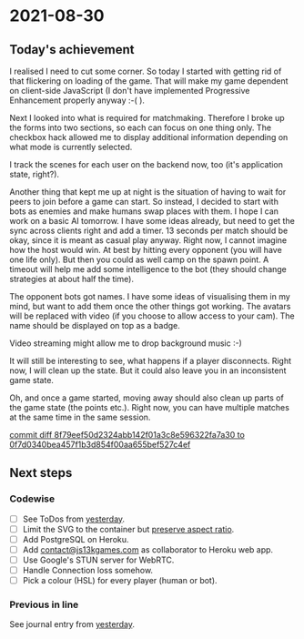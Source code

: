 # 2021-08-30

## Today's achievement

I realised I need to cut some corner. So today I started with getting rid of
that flickering on loading of the game. That will make my game dependent on
client-side JavaScript (I don't have implemented Progressive Enhancement
properly anyway :-( ).

Next I looked into what is required for matchmaking. Therefore I broke up the
forms into two sections, so each can focus on one thing only.
The checkbox hack allowed me to display additional information depending on
what mode is currently selected.

I track the scenes for each user on the backend now, too (it's application
state, right?).

Another thing that kept me up at night is the situation of having to wait for
peers to join before a game can start. So instead, I decided to start with
bots as enemies and make humans swap places with them. I hope I can work on a
basic AI tomorrow. I have some ideas already, but need to get the sync across
clients right and add a timer. 13 seconds per match should be okay, since it
is meant as casual play anyway. Right now, I cannot imagine how the host would
win. At best by hitting every opponent (you will have one life only).
But then you could as well camp on the spawn point. A timeout will help me
add some intelligence to the bot (they should change strategies at about half
the time).

The opponent bots got names. I have some ideas of visualising them in my mind,
but want to add them once the other things got working. The avatars will be
replaced with video (if you choose to allow access to your cam). The name
should be displayed on top as a badge.

Video streaming might allow me to drop background music :-)

It will still be interesting to see, what happens if a player disconnects.
Right now, I will clean up the state. But it could also leave you in an
inconsistent game state.

Oh, and once a game started, moving away should also clean up parts of the
game state (the points etc.). Right now, you can have multiple matches at the
same time in the same session.

[commit diff 8f79eef50d2324abb142f01a3c8e596322fa7a30 to 0f7d0340bea457f1b3d854f00aa655bef527c4ef][diff]

## Next steps

### Codewise

- [ ] See ToDos from [yesterday][yesterday].
- [ ] Limit the SVG to the container but [preserve aspect ratio][aspect].
- [ ] Add PostgreSQL on Heroku.
- [ ] Add contact@js13kgames.com as collaborator to Heroku web app.
- [ ] Use Google's STUN server for WebRTC.
- [ ] Handle Connection loss somehow.
- [ ] Pick a colour (HSL) for every player (human or bot).

### Previous in line

See journal entry from [yesterday][yesterday].

[aspect]: https://developer.mozilla.org/en-US/docs/Web/SVG/Attribute/preserveAspectRatio
[diff]: https://jaenis.ch/hobbies/coding/repos/ryuno-ki/js13kgames-2021/compare/8f79eef50d2324abb142f01a3c8e596322fa7a30...0f7d0340bea457f1b3d854f00aa655bef527c4ef
[yesterday]: ./2021-08-28.md
